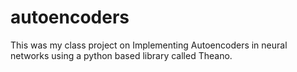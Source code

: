 # autoencoders
This was my class project on Implementing Autoencoders in neural networks using a python based library called Theano.

